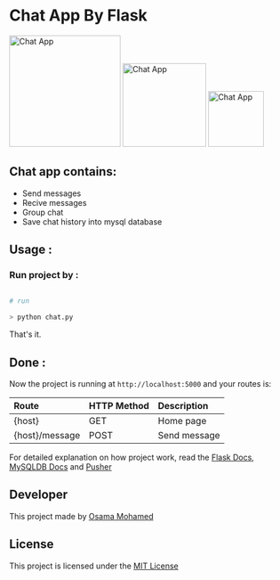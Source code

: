 # Chat App By Flask

[<img src="http://flask.pocoo.org/static/logo/flask.png" width="200" title="Chat App" >](https://www.facebook.com/osama.mohamed.ms)
[<img src="https://www.mysql.com/common/logos/logo-mysql-170x115.png" width="150" title="Chat App" >](https://www.facebook.com/osama.mohamed.ms)
[<img src="https://d2cy1obokpvee9.cloudfront.net/manifest/favicon-128.png" width="100" title="Chat App" >](https://www.facebook.com/osama.mohamed.ms)



## Chat app contains:
* Send messages
* Recive messages
* Group chat
* Save chat history into mysql database


## Usage :
### Run project by :

``` python

# run 

> python chat.py

```

That's it.

## Done :

Now the project is running at `http://localhost:5000` and your routes is:


| Route                                                      | HTTP Method 	   | Description                           	      |
|:-----------------------------------------------------------|:----------------|:---------------------------------------------|
| {host}       	                                             | GET       	     | Home page                                    |
| {host}/message       	                                     | POST       	   | Send message                                 |


For detailed explanation on how project work, read the [Flask Docs](http://flask.pocoo.org/docs/0.12/), [MySQLDB Docs](https://dev.mysql.com/doc/) and [Pusher](https://pusher.com/docs)

## Developer
This project made by [Osama Mohamed](https://www.facebook.com/osama.mohamed.ms)

## License
This project is licensed under the [MIT License](https://opensource.org/licenses/MIT)
